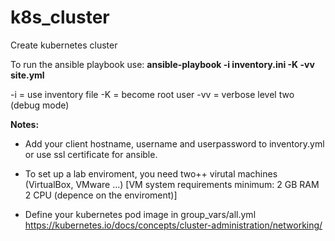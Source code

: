 # k8s_cluster
Create kubernetes cluster

To run the ansible playbook use:
**ansible-playbook -i inventory.ini -K -vv site.yml**

-i  = use inventory file
-K  = become root user
-vv = verbose level two (debug mode)

**Notes:**
* Add your client hostname, username and userpassword to inventory.yml or use ssl certificate for ansible.

* To set up a lab enviroment, you need two++ virutal machines (VirtualBox, VMware ...)
[VM system requirements minimum:
2 GB RAM
2 CPU (depence on the enviroment)]

* Define your kubernetes pod image in group_vars/all.yml
https://kubernetes.io/docs/concepts/cluster-administration/networking/
